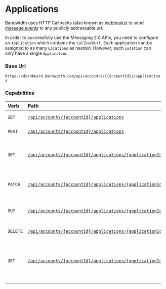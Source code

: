 # Applications

Bandwidth uses HTTP Callbacks (also known as [webhooks](https://webhooks.pbworks.com/w/page/13385124/FrontPage)) to send [message events](../messaging/callbacks/messageEvents.md) to any publicly addressable url.

In order to successfully use the Messaging 2.0 APIs, you need to configure an `Application` which contains the `CallbackUrl`.  Each application can be assigned to as many `Locations` as needed.  However, each `Location` can only have a single `Application`

### Base Url
`https://dashboard.bandwidth.com/api/accounts/{{accountId}}/applications`


### Capabilities

| Verb                               | Path                                                                                                                   | about                                                               |
|:-----------------------------------|:-----------------------------------------------------------------------------------------------------------------------|:--------------------------------------------------------------------|
| <code class="get">GET</code>       | [`/api/accounts/{accountId}/applications`](getApplications.md)                                                         | List all Applications                                               |
| <code class="post">POST</code>     | [`/api/accounts/{accountId}/applications`](postApplications.md)                                                        | Create an application                                               |
| <code class="get">GET</code>       | [`/api/accounts/{accountId}/applications/{applicationId}`](getApplicationsApplicationId.md)                            | Get information about a specific application                        |
| <code class="patch">PATCH</code>   | [`/api/accounts/{accountId}/applications/{applicationId}`](patchApplicationsApplicationId.md)                          | Patch changes to an application                                     |
| <code class="put">PUT</code>       | [`/api/accounts/{accountId}/applications/{applicationId}`](putApplicationsApplicationId.md)                            | Make changes to an application                                      |
| <code class="delete">DELETE</code> | [`/api/accounts/{accountId}/applications/{applicationId}`](deleteApplicationsApplicationId.md)                         | Delete an application                                               |
| <code class="get">GET</code>       | [`/api/accounts/{accountId}/applications/{applicationId}/associatedsippeers`](getApplicationsApplicationIdSippeers.md) | Retrieve a list of sippeers (location), associated with application |
